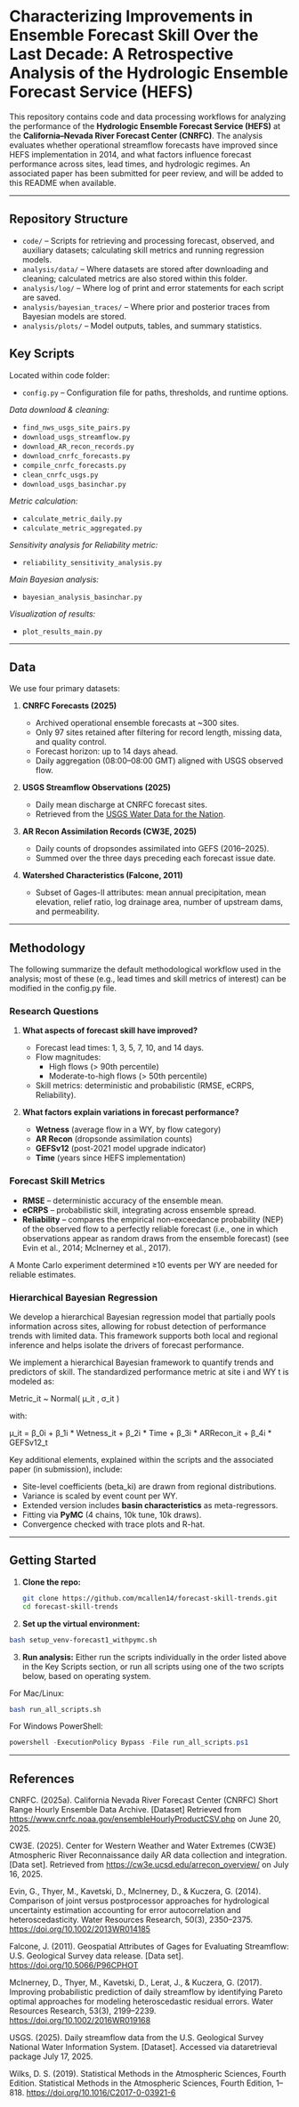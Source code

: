 # Characterizing Improvements in Ensemble Forecast Skill Over the Last Decade: A Retrospective Analysis of the Hydrologic Ensemble Forecast Service (HEFS)

This repository contains code and data processing workflows for analyzing the performance of the **Hydrologic Ensemble Forecast Service (HEFS)** at the **California–Nevada River Forecast Center (CNRFC)**. The analysis evaluates whether operational streamflow forecasts have improved since HEFS implementation in 2014, and what factors influence forecast performance across sites, lead times, and hydrologic regimes. An associated paper has been submitted for peer review, and will be added to this README when available.  

---

## Repository Structure

- `code/` – Scripts for retrieving and processing forecast, observed, and auxiliary datasets; calculating skill metrics and running regression models.
- `analysis/data/` – Where datasets are stored after downloading and cleaning; calculated metrics are also stored within this folder.
- `analysis/log/` – Where log of print and error statements for each script are saved.
- `analysis/bayesian_traces/` – Where prior and posterior traces from Bayesian models are stored.
- `analysis/plots/` – Model outputs, tables, and summary statistics.

## Key Scripts

Located within code folder:
- `config.py` – Configuration file for paths, thresholds, and runtime options.

*Data download & cleaning:*
- `find_nws_usgs_site_pairs.py`
- `download_usgs_streamflow.py`
- `download_AR_recon_records.py`
- `download_cnrfc_forecasts.py`
- `compile_cnrfc_forecasts.py`
- `clean_cnrfc_usgs.py`
- `download_usgs_basinchar.py`

*Metric calculation:*
- `calculate_metric_daily.py`
- `calculate_metric_aggregated.py`

*Sensitivity analysis for Reliability metric:*
- `reliability_sensitivity_analysis.py`

*Main Bayesian analysis:*
- `bayesian_analysis_basinchar.py`

*Visualization of results:*
- `plot_results_main.py`


---

## Data

We use four primary datasets:

1. **CNRFC Forecasts (2025)**  
   - Archived operational ensemble forecasts at ~300 sites.  
   - Only 97 sites retained after filtering for record length, missing data, and quality control.  
   - Forecast horizon: up to 14 days ahead.  
   - Daily aggregation (08:00–08:00 GMT) aligned with USGS observed flow.  

2. **USGS Streamflow Observations (2025)**  
   - Daily mean discharge at CNRFC forecast sites.  
   - Retrieved from the [USGS Water Data for the Nation](https://waterdata.usgs.gov/nwis).  

3. **AR Recon Assimilation Records (CW3E, 2025)**  
   - Daily counts of dropsondes assimilated into GEFS (2016–2025).  
   - Summed over the three days preceding each forecast issue date.  

4. **Watershed Characteristics (Falcone, 2011)**  
   - Subset of Gages-II attributes: mean annual precipitation, mean elevation, relief ratio, log drainage area, number of upstream dams, and permeability.  

---

## Methodology
The following summarize the default methodological workflow used in the analysis; most of these (e.g., lead times and skill metrics of interest) can be modified in the config.py file.

### Research Questions
1. **What aspects of forecast skill have improved?**  
   - Forecast lead times: 1, 3, 5, 7, 10, and 14 days.  
   - Flow magnitudes:  
     - High flows (> 90th percentile)  
     - Moderate-to-high flows (> 50th percentile)  
   - Skill metrics: deterministic and probabilistic (RMSE, eCRPS, Reliability).  

2. **What factors explain variations in forecast performance?**  
   - **Wetness** (average flow in a WY, by flow category)  
   - **AR Recon** (dropsonde assimilation counts)  
   - **GEFSv12** (post-2021 model upgrade indicator)  
   - **Time** (years since HEFS implementation)  

### Forecast Skill Metrics
- **RMSE** – deterministic accuracy of the ensemble mean.  
- **eCRPS** – probabilistic skill, integrating across ensemble spread.  
- **Reliability** – compares the empirical non-exceedance probability (NEP) of the observed flow to a perfectly reliable forecast (i.e., one in which observations appear as random draws from the ensemble forecast) (see Evin et al., 2014; McInerney et al., 2017).
 

A Monte Carlo experiment determined ≥10 events per WY are needed for reliable estimates.  

### Hierarchical Bayesian Regression
We develop a hierarchical Bayesian regression model that partially pools information across sites, allowing for robust detection of performance trends with limited data. This framework supports both local and regional inference and helps isolate the drivers of forecast performance. 


We implement a hierarchical Bayesian framework to quantify trends and predictors of skill. The standardized performance metric at site i and WY t is modeled as:

Metric_it ~ Normal( μ_it , σ_it )

with:

μ_it = β_0i + β_1i * Wetness_it + β_2i * Time + β_3i * ARRecon_it + β_4i * GEFSv12_t

Key additional elements, explained within the scripts and the associated paper (in submission), include:
- Site-level coefficients (beta_ki) are drawn from regional distributions.  
- Variance is scaled by event count per WY.  
- Extended version includes **basin characteristics** as meta-regressors.  
- Fitting via **PyMC** (4 chains, 10k tune, 10k draws).  
- Convergence checked with trace plots and R-hat.  

---

## Getting Started

1. **Clone the repo:**
   ```bash
   git clone https://github.com/mcallen14/forecast-skill-trends.git
   cd forecast-skill-trends
   ```

2. **Set up the virtual environment:**
  ```bash
  bash setup_venv-forecast1_withpymc.sh
  ```

3. **Run analysis:**
Either run the scripts individually in the order listed above in the Key Scripts section, or run all scripts using one of the two scripts below, based on operating system.

For Mac/Linux:
  ```bash
  bash run_all_scripts.sh
  ```

For Windows PowerShell:
  ```powershell
  powershell -ExecutionPolicy Bypass -File run_all_scripts.ps1
  ```

---

## References
CNRFC. (2025a). California Nevada River Forecast Center (CNRFC) Short Range Hourly Ensemble Data Archive. [Dataset] Retrieved from https://www.cnrfc.noaa.gov/ensembleHourlyProductCSV.php on June 20, 2025.


CW3E. (2025). Center for Western Weather and Water Extremes (CW3E) Atmospheric River Reconnaissance daily AR data collection and integration. [Data set]. Retrieved from https://cw3e.ucsd.edu/arrecon_overview/ on July 16, 2025.

Evin, G., Thyer, M., Kavetski, D., McInerney, D., & Kuczera, G. (2014). Comparison of joint versus postprocessor approaches for hydrological uncertainty estimation accounting for error autocorrelation and heteroscedasticity. Water Resources Research, 50(3), 2350–2375. https://doi.org/10.1002/2013WR014185

Falcone, J. (2011). Geospatial Attributes of Gages for Evaluating Streamflow: U.S.  Geological Survey data release. [Data set]. https://doi.org/10.5066/P96CPHOT

McInerney, D., Thyer, M., Kavetski, D., Lerat, J., & Kuczera, G. (2017). Improving probabilistic prediction of daily streamflow by identifying Pareto optimal approaches for modeling heteroscedastic residual errors. Water Resources Research, 53(3), 2199–2239. https://doi.org/10.1002/2016WR019168

USGS. (2025). Daily streamflow data from the U.S. Geological Survey National Water Information System. [Dataset]. Accessed via dataretrieval package July 17, 2025.

Wilks, D. S. (2019). Statistical Methods in the Atmospheric Sciences, Fourth Edition. Statistical Methods in the Atmospheric Sciences, Fourth Edition, 1–818. https://doi.org/10.1016/C2017-0-03921-6

